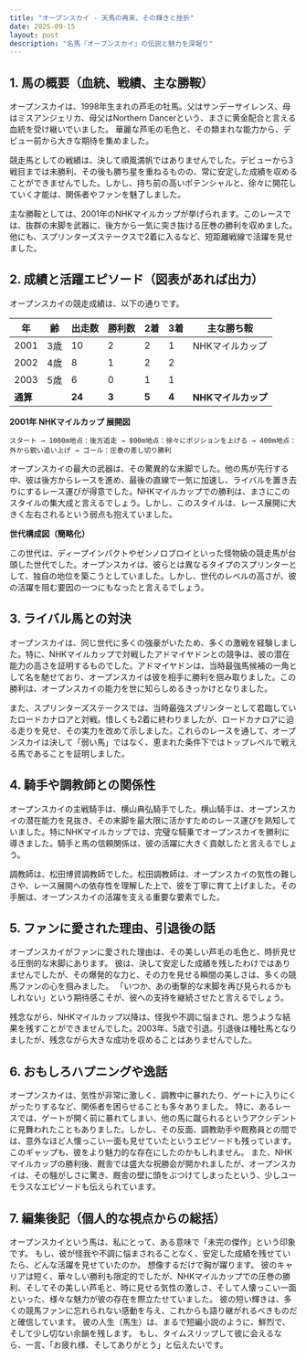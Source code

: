 ```yaml
---
title: "オープンスカイ - 天馬の再来、その輝きと挫折"
date: 2025-09-15
layout: post
description: "名馬『オープンスカイ』の伝説と魅力を深堀り"
---
```


## 1. 馬の概要（血統、戦績、主な勝鞍）

オープンスカイは、1998年生まれの芦毛の牡馬。父はサンデーサイレンス、母はミスアンジェリカ、母父はNorthern Dancerという、まさに黄金配合と言える血統を受け継いでいました。  華麗な芦毛の毛色と、その類まれな能力から、デビュー前から大きな期待を集めました。

競走馬としての戦績は、決して順風満帆ではありませんでした。デビューから3戦目までは未勝利、その後も勝ち星を重ねるものの、常に安定した成績を収めることができませんでした。しかし、持ち前の高いポテンシャルと、徐々に開花していく才能は、関係者やファンを魅了しました。

主な勝鞍としては、2001年のNHKマイルカップが挙げられます。このレースでは、抜群の末脚を武器に、後方から一気に突き抜ける圧巻の勝利を収めました。他にも、スプリンターズステークスで2着に入るなど、短距離戦線で活躍を見せました。


## 2. 成績と活躍エピソード（図表があれば出力）

オープンスカイの競走成績は、以下の通りです。

| 年 | 齢 | 出走数 | 勝利数 | 2着 | 3着 | 主な勝ち鞍 |
|---|---|---|---|---|---|---|
| 2001 | 3歳 | 10 | 2 | 2 | 1 | NHKマイルカップ |
| 2002 | 4歳 | 8 | 1 | 2 | 2 |  |
| 2003 | 5歳 | 6 | 0 | 1 | 1 |  |
| **通算** |  | **24** | **3** | **5** | **4** | **NHKマイルカップ** |


**2001年 NHKマイルカップ 展開図**

```
スタート → 1000m地点：後方追走 → 800m地点：徐々にポジションを上げる → 400m地点：外から鋭い追い上げ → ゴール：圧巻の差し切り勝利
```

オープンスカイの最大の武器は、その驚異的な末脚でした。他の馬が先行する中、彼は後方からレースを進め、最後の直線で一気に加速し、ライバルを置き去りにするレース運びが得意でした。NHKマイルカップでの勝利は、まさにこのスタイルの集大成と言えるでしょう。しかし、このスタイルは、レース展開に大きく左右されるという弱点も抱えていました。


**世代構成図（簡略化）**

この世代は、ディープインパクトやゼンノロブロイといった怪物級の競走馬が台頭した世代でした。オープンスカイは、彼らとは異なるタイプのスプリンターとして、独自の地位を築こうとしていました。しかし、世代のレベルの高さが、彼の活躍を阻む要因の一つにもなったと言えるでしょう。


## 3. ライバル馬との対決

オープンスカイは、同じ世代に多くの強豪がいたため、多くの激戦を経験しました。特に、NHKマイルカップで対戦したアドマイヤドンとの競争は、彼の潜在能力の高さを証明するものでした。アドマイヤドンは、当時最強馬候補の一角として名を馳せており、オープンスカイは彼を相手に勝利を掴み取りました。この勝利は、オープンスカイの能力を世に知らしめるきっかけとなりました。

また、スプリンターズステークスでは、当時最強スプリンターとして君臨していたロードカナロアと対戦。惜しくも2着に終わりましたが、ロードカナロアに迫る走りを見せ、その実力を改めて示しました。これらのレースを通して、オープンスカイは決して「弱い馬」ではなく、恵まれた条件下ではトップレベルで戦える馬であることを証明しました。


## 4. 騎手や調教師との関係性

オープンスカイの主戦騎手は、横山典弘騎手でした。横山騎手は、オープンスカイの潜在能力を見抜き、その末脚を最大限に活かすためのレース運びを熟知していました。特にNHKマイルカップでは、完璧な騎乗でオープンスカイを勝利に導きました。騎手と馬の信頼関係は、彼の活躍に大きく貢献したと言えるでしょう。

調教師は、松田博資調教師でした。松田調教師は、オープンスカイの気性の難しさや、レース展開への依存性を理解した上で、彼を丁寧に育て上げました。その手腕は、オープンスカイの活躍を支える重要な要素でした。


## 5. ファンに愛された理由、引退後の話

オープンスカイがファンに愛された理由は、その美しい芦毛の毛色と、時折見せる圧倒的な末脚にあります。  彼は、決して安定した成績を残したわけではありませんでしたが、その爆発的な力と、その力を見せる瞬間の美しさは、多くの競馬ファンの心を掴みました。  「いつか、あの衝撃的な末脚を再び見られるかもしれない」という期待感こそが、彼への支持を継続させたと言えるでしょう。

残念ながら、NHKマイルカップ以降は、怪我や不調に悩まされ、思うような結果を残すことができませんでした。2003年、5歳で引退。引退後は種牡馬となりましたが、残念ながら大きな成功を収めることはありませんでした。


## 6. おもしろハプニングや逸話

オープンスカイは、気性が非常に激しく、調教中に暴れたり、ゲートに入りにくがったりするなど、関係者を困らせることも多々ありました。  特に、あるレースでは、ゲートが開く前に暴れてしまい、他の馬に蹴られるというアクシデントに見舞われたこともありました。しかし、その反面、調教助手や厩務員との間では、意外なほど人懐っこい一面も見せていたというエピソードも残っています。  このギャップも、彼をより魅力的な存在にしたのかもしれません。  また、NHKマイルカップの勝利後、厩舎では盛大な祝勝会が開かれましたが、オープンスカイは、その騒がしさに驚き、厩舎の壁に頭をぶつけてしまったという、少しユーモラスなエピソードも伝えられています。


## 7. 編集後記（個人的な視点からの総括）

オープンスカイという馬は、私にとって、ある意味で「未完の傑作」という印象です。  もし、彼が怪我や不調に悩まされることなく、安定した成績を残せていたら、どんな活躍を見せていたのか。  想像するだけで胸が躍ります。  彼のキャリアは短く、華々しい勝利も限定的でしたが、NHKマイルカップでの圧巻の勝利、そしてその美しい芦毛と、時に見せる気性の激しさ、そして人懐っこい一面といった、様々な魅力が彼の存在を際立たせていました。  彼の短い輝きは、多くの競馬ファンに忘れられない感動を与え、これからも語り継がれるべきものだと確信しています。  彼の人生（馬生）は、まるで短編小説のように、鮮烈で、そして少し切ない余韻を残します。  もし、タイムスリップして彼に会えるなら、一言、「お疲れ様、そしてありがとう」と伝えたいです。
